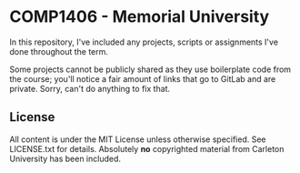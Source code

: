 # COMP1406 - Memorial University

In this repository, I've included any projects, scripts or assignments I've done throughout the term. 

Some projects cannot be publicly shared as they use boilerplate code from the course; you'll notice a fair amount of links that go to GitLab and are private. Sorry, can't do anything to fix that.

## License

All content is under the MIT License unless otherwise specified. See LICENSE.txt for details. Absolutely **no** copyrighted material from Carleton University has been included.